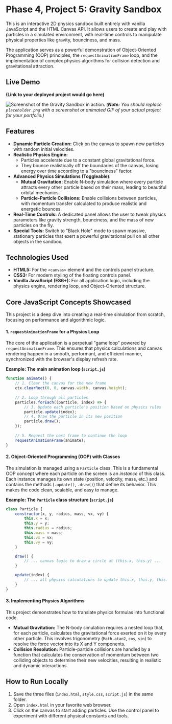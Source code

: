 # Phase 4, Project 5: Gravity Sandbox

This is an interactive 2D physics sandbox built entirely with vanilla JavaScript and the HTML Canvas API. It allows users to create and play with particles in a simulated environment, with real-time controls to manipulate physical properties like gravity, bounciness, and mass.

The application serves as a powerful demonstration of Object-Oriented Programming (OOP) principles, the `requestAnimationFrame` loop, and the implementation of complex physics algorithms for collision detection and gravitational attraction.

## Live Demo

**(Link to your deployed project would go here)**

![Screenshot of the Gravity Sandbox in action.](placeholder.png)
*(**Note:** You should replace `placeholder.png` with a screenshot or animated GIF of your actual project for your portfolio.)*

## Features

-   **Dynamic Particle Creation:** Click on the canvas to spawn new particles with random initial velocities.
-   **Realistic Physics Engine:**
    -   Particles accelerate due to a constant global gravitational force.
    -   They bounce realistically off the boundaries of the canvas, losing energy over time according to a "bounciness" factor.
-   **Advanced Physics Simulations (Toggleable):**
    -   **Mutual Gravitation:** Enable N-body simulation where every particle attracts every other particle based on their mass, leading to beautiful orbital mechanics.
    -   **Particle-Particle Collisions:** Enable collisions between particles, with momentum transfer calculated to produce realistic and energetic bounces.
-   **Real-Time Controls:** A dedicated panel allows the user to tweak physics parameters like gravity strength, bounciness, and the mass of new particles on the fly.
-   **Special Tools:** Switch to "Black Hole" mode to spawn massive, stationary particles that exert a powerful gravitational pull on all other objects in the sandbox.

## Technologies Used

-   **HTML5:** For the `<canvas>` element and the controls panel structure.
-   **CSS3:** For modern styling of the floating controls panel.
-   **Vanilla JavaScript (ES6+):** For all application logic, including the physics engine, rendering loop, and Object-Oriented structure.

## Core JavaScript Concepts Showcased

This project is a deep dive into creating a real-time simulation from scratch, focusing on performance and algorithmic logic.

#### 1. `requestAnimationFrame` for a Physics Loop

The core of the application is a perpetual "game loop" powered by `requestAnimationFrame`. This ensures that physics calculations and canvas rendering happen in a smooth, performant, and efficient manner, synchronized with the browser's display refresh rate.

**Example: The main animation loop (`script.js`)**

```javascript
function animate() {
    // 1. Clear the canvas for the new frame
    ctx.clearRect(0, 0, canvas.width, canvas.height);
    
    // 2. Loop through all particles
    particles.forEach((particle, index) => {
        // 3. Update each particle's position based on physics rules
        particle.update(index);
        // 4. Draw the particle in its new position
        particle.draw();
    });
    
    // 5. Request the next frame to continue the loop
    requestAnimationFrame(animate);
}
```

#### 2. Object-Oriented Programming (OOP) with Classes

The simulation is managed using a `Particle` class. This is a fundamental OOP concept where each particle on the screen is an *instance* of this class. Each instance manages its own state (position, velocity, mass, etc.) and contains the methods (`.update()`, `.draw()`) that define its behavior. This makes the code clean, scalable, and easy to manage.

**Example: The `Particle` class structure (`script.js`)**

```javascript
class Particle {
    constructor(x, y, radius, mass, vx, vy) {
        this.x = x;
        this.y = y;
        this.radius = radius;
        this.mass = mass;
        this.vx = vx;
        this.vy = vy;
    }

    draw() {
        // ... canvas logic to draw a circle at (this.x, this.y) ...
    }

    update(index) {
        // ... all physics calculations to update this.x, this.y, this.vx, this.vy ...
    }
}
```

#### 3. Implementing Physics Algorithms

This project demonstrates how to translate physics formulas into functional code.
-   **Mutual Gravitation:** The N-body simulation requires a nested loop that, for each particle, calculates the gravitational force exerted on it by every other particle. This involves trigonometry (`Math.atan2`, `cos`, `sin`) to resolve the force vector into its X and Y components.
-   **Collision Resolution:** Particle-particle collisions are handled by a function that calculates the conservation of momentum between two colliding objects to determine their new velocities, resulting in realistic and dynamic interactions.

## How to Run Locally

1.  Save the three files (`index.html`, `style.css`, `script.js`) in the same folder.
2.  Open `index.html` in your favorite web browser.
3.  Click on the canvas to start adding particles. Use the control panel to experiment with different physical constants and tools.